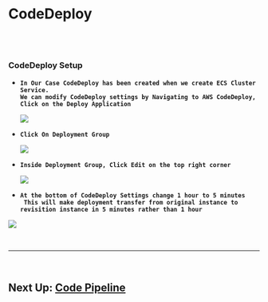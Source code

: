 # CodeDeploy

<br/>
<br/>

### CodeDeploy Setup

- **`In Our Case CodeDeploy has been created when we create ECS Cluster Service.`**\
  **`We can modify CodeDeploy settings by Navigating to AWS CodeDeploy, Click on the Deploy Application`**
  <p>
    <img src="https://github.com/cyber-netics/testX/blob/main/.assets/codedeploy/images/codedeploy-navigate-to-app.png"/>
  </p>

- **`Click On Deployment Group`**
  <p>
    <img src="https://github.com/cyber-netics/testX/blob/main/.assets/codedeploy/images/codedeploy-inisde-app.png"/>
  </p>

- **`Inside Deployment Group, Click Edit on the top right corner`**
  <p>
    <img src="https://github.com/cyber-netics/testX/blob/main/.assets/codedeploy/images/codedeploy-edit-settings.png"/>
  </p>

- **`At the bottom of CodeDeploy Settings change 1 hour to 5 minutes`**\
**` This will make deployment transfer from original instance to revisition instance in 5 minutes rather than 1 hour`**
 <p>
   <img src="https://github.com/cyber-netics/testX/blob/main/.assets/codedeploy/images/codedeploy-configuration.png"/>
 </p>

<br/>

---

<br/>

## Next Up: [Code Pipeline](https://github.com/edo92/AWS-ECS-Hosting-Pipeline/blob/docs/codepipeline/pipeline.md#codepipeline)
